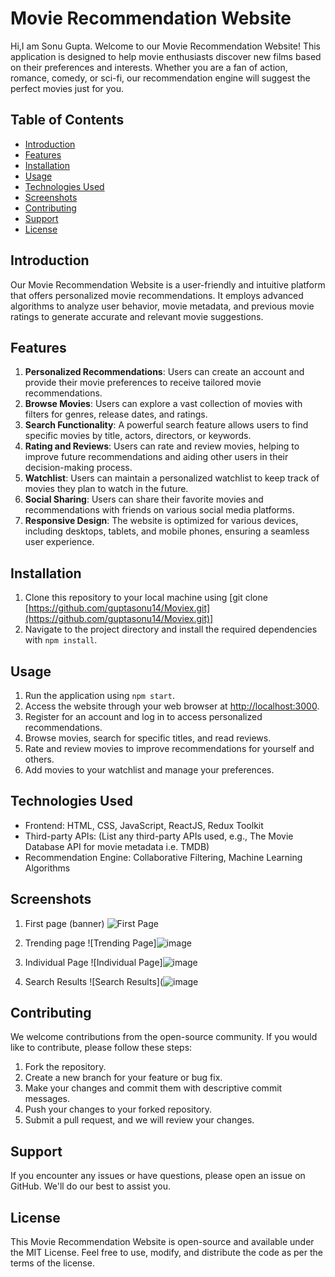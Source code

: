 # Movie Recommendation Website

Hi,I am Sonu Gupta. Welcome to our Movie Recommendation Website! This application is designed to help movie enthusiasts discover new films based on their preferences and interests. Whether you are a fan of action, romance, comedy, or sci-fi, our recommendation engine will suggest the perfect movies just for you.

## Table of Contents
- [Introduction](#introduction)
- [Features](#features)
- [Installation](#installation)
- [Usage](#usage)
- [Technologies Used](#technologies-used)
- [Screenshots](#screenshots)
- [Contributing](#contributing)
- [Support](#support)
- [License](#license)

## Introduction
Our Movie Recommendation Website is a user-friendly and intuitive platform that offers personalized movie recommendations. It employs advanced algorithms to analyze user behavior, movie metadata, and previous movie ratings to generate accurate and relevant movie suggestions.

## Features
1. **Personalized Recommendations**: Users can create an account and provide their movie preferences to receive tailored movie recommendations.
2. **Browse Movies**: Users can explore a vast collection of movies with filters for genres, release dates, and ratings.
3. **Search Functionality**: A powerful search feature allows users to find specific movies by title, actors, directors, or keywords.
4. **Rating and Reviews**: Users can rate and review movies, helping to improve future recommendations and aiding other users in their decision-making process.
5. **Watchlist**: Users can maintain a personalized watchlist to keep track of movies they plan to watch in the future.
6. **Social Sharing**: Users can share their favorite movies and recommendations with friends on various social media platforms.
7. **Responsive Design**: The website is optimized for various devices, including desktops, tablets, and mobile phones, ensuring a seamless user experience.

## Installation
1. Clone this repository to your local machine using [git clone [https://github.com/guptasonu14/Moviex.git](https://github.com/guptasonu14/Moviex.git)]
2. Navigate to the project directory and install the required dependencies with `npm install`.

## Usage
1. Run the application using `npm start`.
2. Access the website through your web browser at [http://localhost:3000](http://localhost:3000).
3. Register for an account and log in to access personalized recommendations.
4. Browse movies, search for specific titles, and read reviews.
5. Rate and review movies to improve recommendations for yourself and others.
6. Add movies to your watchlist and manage your preferences.

## Technologies Used
- Frontend: HTML, CSS, JavaScript, ReactJS, Redux Toolkit
- Third-party APIs: (List any third-party APIs used, e.g., The Movie Database API for movie metadata i.e. TMDB)
- Recommendation Engine: Collaborative Filtering, Machine Learning Algorithms

## Screenshots
1. First page (banner)
   ![First Page](path/to/first-page-image)

2. Trending page
   ![Trending Page]![image](https://github.com/guptasonu14/Moviex/assets/74126459/f1da4528-4d0d-4714-ba35-74c7c8063656)


3. Individual Page
   ![Individual Page]![image](https://github.com/guptasonu14/Moviex/assets/74126459/57665897-ce14-4436-be35-5cd537c74f31)


4. Search Results
   ![Search Results](![image](https://github.com/guptasonu14/Moviex/assets/74126459/139d0ffe-f93c-4ad8-afb8-05e828f38e78)


## Contributing
We welcome contributions from the open-source community. If you would like to contribute, please follow these steps:
1. Fork the repository.
2. Create a new branch for your feature or bug fix.
3. Make your changes and commit them with descriptive commit messages.
4. Push your changes to your forked repository.
5. Submit a pull request, and we will review your changes.

## Support
If you encounter any issues or have questions, please open an issue on GitHub. We'll do our best to assist you.

## License
This Movie Recommendation Website is open-source and available under the MIT License. Feel free to use, modify, and distribute the code as per the terms of the license.
